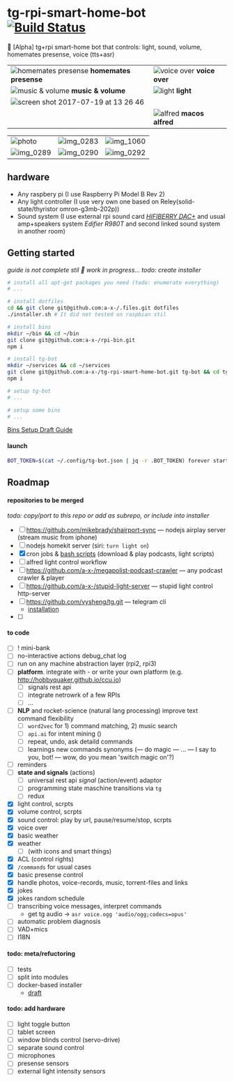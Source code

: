 # tg-rpi-smart-home-bot [![Build Status](https://travis-ci.org/a-x-/tg-rpi-smart-home-bot.svg?branch=master)](https://travis-ci.org/a-x-/tg-rpi-smart-home-bot)
🚧 [Alpha] tg+rpi smart-home bot that controls: light, sound, volume, homemates presense, voice (tts+asr)

| | |
| --- | --- |
| ![homemates presense](https://user-images.githubusercontent.com/6201068/28362747-53446658-6c86-11e7-9c1a-eb934ae44231.png) **homemates presense** | ![voice over](https://user-images.githubusercontent.com/6201068/28362755-59af9bac-6c86-11e7-9fa1-921e5f025de2.png) **voice over** |
| ![music & volume](https://user-images.githubusercontent.com/6201068/28362760-5e361d9a-6c86-11e7-887a-0c4b2a675e09.png) **music & volume** | ![light](https://user-images.githubusercontent.com/6201068/28362781-6d89c648-6c86-11e7-847d-bc4c5be0fac9.png) **light** |
| ![screen shot 2017-07-19 at 13 26 46](https://user-images.githubusercontent.com/6201068/28362820-a6ed78b2-6c86-11e7-8c66-f4a5aa143325.png) | |
| | ![alfred](https://user-images.githubusercontent.com/6201068/28365373-fc7a4a8a-6c90-11e7-9d79-8b1775fa2f3d.jpg) **macos alfred** |

| | | |
| --- | --- | --- |
| ![photo](https://user-images.githubusercontent.com/6201068/28364002-6750729a-6c8b-11e7-9bf0-0cffdf9242b9.jpg) | ![img_0283](https://user-images.githubusercontent.com/6201068/30253637-dbe9d3aa-9691-11e7-93f2-0d25d15fe183.jpg) | ![img_1060](https://user-images.githubusercontent.com/6201068/30253658-27aeca98-9692-11e7-9b3c-01bc5d51aa36.jpg) |
| ![img_0289](https://user-images.githubusercontent.com/6201068/30253638-dbea0442-9691-11e7-95eb-0fbd032f7f0a.jpg) | ![img_0290](https://user-images.githubusercontent.com/6201068/30253640-dbeadbd8-9691-11e7-96c1-90863718b0d1.jpg) | ![img_0292](https://user-images.githubusercontent.com/6201068/30253636-dbe8d0fe-9691-11e7-988b-fd320f2d523a.jpg) |

## hardware
* Any raspbery pi (I use Raspberry Pi Model B Rev 2)
* Any light controller (I use very own one based on Reley(solid-state/thyristor omron-g3mb-202p))
* Sound system (I use external rpi sound card *[HIFIBERRY DAC+](https://www.hifiberry.com/shop/boards/hifiberry-dacplus-phone/)* and usual amp+speakers system *Edifier R980T* and second linked sound system in another room)

## Getting started
*guide is not complete stil 🚧 work in progress…*
*todo: create installer*

```sh
# install all apt-get packages you need (todo: enumerate everything)
# ...

# install dotfiles
cd && git clone git@github.com:a-x-/.files.git dotfiles
./installer.sh # It did not tested on raspbian stil

# install bins
mkdir ~/bin && cd ~/bin
git clone git@github.com:a-x-/rpi-bin.git
npm i

# install tg-bot
mkdir ~/services && cd ~/services
git clone git@github.com:a-x-/tg-rpi-smart-home-bot.git tg-bot && cd tg-bot
npm i

# setup tg-bot
# ...

# setup some bins
# ...
```

[Bins Setup Draft Guide](https://github.com/a-x-/tg-rpi-smart-home-bot/wiki/Installation-everything-DRAFT)

#### launch
```sh
BOT_TOKEN=$(cat ~/.config/tg-bot.json | jq -r .BOT_TOKEN) forever start ~/services/tg-bot/index.js
```

## Roadmap

#### repositories to be merged
*todo: copy/port to this repo or add as subrepo, or include into installer*

* [ ] https://github.com/mikebrady/shairport-sync — nodejs airplay server (stream music from iphone)
* [ ] nodejs homekit server (siri: `turn light on`)
* [x] cron jobs & [bash scripts] (download & play podcasts, light scripts)
* [ ] alfred light control workflow
* [ ] https://github.com/a-x-/megapolist-podcast-crawler — any podcast crawler & player
* [ ] https://github.com/a-x-/stupid-light-server — stupid light control http-server
* [ ] https://github.com/vysheng/tg.git — telegram cli
  * [installation](https://gist.github.com/a-x-/2530f94f838f7fc910563786269ebe03)
* [ ] [bash scripts]: https://github.com/a-x-/rpi-bin

#### to code
* [ ] ! mini-bank
* [ ] no-interactive actions debug_chat log
* [ ] run on any machine abstraction layer (rpi2, rpi3)
* [ ] **platform**. integrate with - or write your own platform (e.g. http://hobbyquaker.github.io/ccu.io)
    * [ ] signals rest api
    * [ ] integrate netrowrk of a few RPIs
    * [ ] ...
* [ ] **NLP** and rocket-science (natural lang processing) improve text command flexibility
  * [ ] `word2vec` for 1) command matching, 2) music search
  * [ ] `api.ai` for intent mining ()
  * [ ] repeat, undo, ask detaild commands
  * [ ] learnings new commands synonyms (— do magic — ... — I say to you, bot! — wow, do you mean 'switch magic on'?)
* [ ] reminders
* [ ] **state and signals** (actions)
  * [ ] universal rest api *signal* (action/event) adaptor
  * [ ] programming state maschine transitions via `tg`
  * [ ] redux
* [x] light control, scrpts
* [x] volume control, scrpts
* [x] sound control: play by url, pause/resume/stop, scrpts
* [x] voice over
* [x] basic weather
* [x] weather
  * [ ] (with icons and smart things)
* [x] ACL (control rights)
* [x] `/commands` for usual cases
* [x] basic presense control
* [x] handle photos, voice-records, music, torrent-files and links
* [x] jokes
 * [x] jokes random schedule
* [ ] transcribing voice messages, interpret commands
  * get tg audio -> `asr voice.ogg 'audio/ogg;codecs=opus'`
* [ ] automatic problem diagnosis
* [ ] VAD+mics
* [ ] I18N

#### todo: meta/refuctoring
* [ ] tests
* [ ] split into modules
* [ ] docker-based installer
    * [draft](https://github.com/a-x-/tg-rpi-smart-home-bot/wiki/Installation-everything-DRAFT)

#### todo: add hardware
* [ ] light toggle button
* [ ] tablet screen
* [ ] window blinds control (servo-drive)
* [ ] separate sound control
* [ ] microphones
* [ ] presense sensors
* [ ] external light intensity sensors

